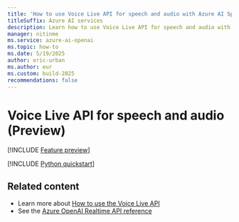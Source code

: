 ```yaml
---
title: 'How to use Voice Live API for speech and audio with Azure AI Speech'
titleSuffix: Azure AI services
description: Learn how to use Voice Live API for speech and audio with Azure AI Speech.
manager: nitinme
ms.service: azure-ai-openai
ms.topic: how-to
ms.date: 5/19/2025
author: eric-urban
ms.author: eur
ms.custom: build-2025
recommendations: false
---
```


# Voice Live API for speech and audio (Preview)

[!INCLUDE [Feature preview](./includes/previews/preview-generic.md)]

[!INCLUDE [Python quickstart](./includes/quickstarts/voice-live-api/realtime-python.md)]

## Related content

- Learn more about [How to use the Voice Live API](./voice-live-how-to.md)
- See the [Azure OpenAI Realtime API reference](/azure/ai-services/openai/realtime-audio-reference?context=/azure/ai-services/speech-service/context/context)
